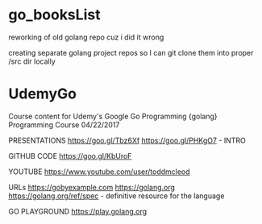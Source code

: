 # go_booksList
reworking of old golang repo cuz i did it wrong

creating separate golang project repos so I can git clone them into proper /src dir locally
# UdemyGo

Course content for Udemy's Google Go Programming {golang} Programming Course
04/22/2017

PRESENTATIONS
https://goo.gl/Tbz6Xf
https://goo.gl/PHKgO7 - INTRO

GITHUB CODE
https://goo.gl/KbUroF

YOUTUBE
https://www.youtube.com/user/toddmcleod

URLs
https://gobyexample.com
https://golang.org
https://golang.org/ref/spec
    - definitive resource for the language

GO PLAYGROUND
https://play.golang.org

